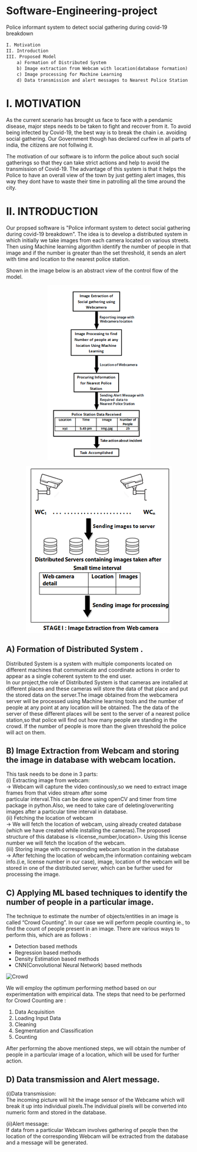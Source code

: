 # Software-Engineering-project
Police informant system to detect social gathering during covid-19 breakdown

    I. Motivation
    II. Introduction
    III. Proposed Model
        a) Formation of Distributed System
        b) Image extraction from Webcam with location(database formation)
        c) Image processing for Machine Learning
        d) Data transmission and alert messages to Nearest Police Station

# I. MOTIVATION

As the current scenario has brought us face to face with a pendamic disease, major steps needs to be taken to fight and recover from it. To avoid being infected by Covid-19, the best way is to break the chain i.e. avoiding social gathering. Our Government though has declared curfew in all parts of india, the citizens are not follwing it. 

The motivation of our software is to inform the police about such social gatherings so that they can take strict actions and help to avoid the transmission of Covid-19. The advantage of this system is that it helps the Police to have an overall view of the town by just getting alert images, this way they dont have to waste their time in patrolling all the time around the city.

# II. INTRODUCTION

Our propsed software is "Police informant system to detect social gathering during covid-19 breakdown". The idea is to develop a distributed system in which initially we take images from each camera located on various streets. Then using Machine learning algorithm identify the number of people in that image and if the number is greater than the set threshold, it sends an alert with time and location to the nearest police station.

Shown in the image below is an abstract view of the control flow of the model. 

<p align="center">
  <img src="images/model_intro.png">
</p>

<p align="center">
  <img src="images/stage1.png">
</p>

 ## A) Formation of Distributed System .
    
Distributed System is a system with multiple components located on different machines that communicate and coordinate actions in order to appear as a single coherent system to the end user.\
In our project,the role of Distributed System is that cameras are installed at different places and these cameras will store the data of that place and put the stored data on the server.The image obtained from the webcamera server will be processed using Machine learning tools and the number of people at any point at any location will be obtained. The the data of the server of these different places will be sent to the server of a nearest police station,so that police will find out how many people are standing in the       crowd. If the number of people is more than the given threshold the police will act on them.
    
## B) Image Extraction from Webcam and storing the image in database with webcam location.

  This task needs to be done in 3 parts:\
   (i) Extracting image from webcam:\
      → Webcam will capture the video continously,so we need to extract image frames from that video stream after some       
        particular interval.This can be done using openCV and timer from time package in python.Also, we need to take care of 
        deleting/overwriting images after a particular time interval in database.\
   (ii) Fetching the location of webcam\
      → We will fetch the location of webcam, using already created database (which we have created while installing the             cameras).The proposed structure of this database is <license_number,location>. Using this license number we will
        fetch the location of the webcam.\
   (iii) Storing image with corresponding webcam location in the database\
       → After fetching the location of webcam,the information containing webcam info.(i.e, license number in our case),
         image, location of the webcam will be stored in one of the distributed server, which can be further used for
         processing the image.
         
## C) Applying ML based techniques to identify the number of people in a particular image.
The technique to estimate the number of objects/entities in an image is called “Crowd Counting”. In our case we will perform people counting ie., to find the count of people present in an image. There are various ways to perform this, which are as follows : 

* Detection based methods
* Regression based methods
* Density Estimation based methods
* CNN(Convolutional Neural Network) based methods

 ![Crowd](https://miro.medium.com/max/878/1*BxF31bnOrPR5YbgLqv_wfQ.jpeg)

We will employ the optimum performing method based on our experimentation with empirical data. The steps that need to be performed for Crowd Counting are :
1) Data Acquisition
2) Loading Input Data
3) Cleaning
4) Segmentation and Classification
5) Counting

After performing the above mentioned steps, we will obtain the number of people in a particular image of a location, which will be used for further action.

## D) Data transmission and Alert message.

  (i)Data transmission:\
        The incoming picture will hit the image sensor of the Webcame which will break it up into individual pixels.The individual pixels will be converted into numeric form  and stored in the database.

  (ii)Alert message:\
        If data from a particular Webcam involves gathering of people then the location of the corresponding Webcam will be extracted from the database and a message will be generated.
